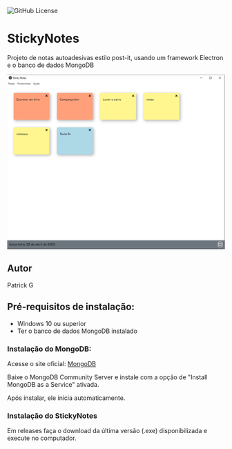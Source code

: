 ![GitHub License](https://img.shields.io/github/license/PatrickHeiisen/sticknotes)

# StickyNotes
Projeto de notas autoadesivas estilo post-it, usando um framework Electron e o banco de dados MongoDB

![](src/public/img/sticknotes.PNG)

## Autor
Patrick G

## Pré-requisitos de instalação:
- Windows 10 ou superior
- Ter o banco de dados MongoDB instalado

### Instalação do MongoDB:
Acesse o site oficial:
[MongoDB](https://www.mongodb.com/try/download/community)

Baixe o MongoDB Community Server e instale com a opção de "Install MongoDB as a Service" ativada.

Após instalar, ele inicia automaticamente.

### Instalação do StickyNotes
Em releases faça o download da última versão (.exe) disponibilizada e execute no computador.
